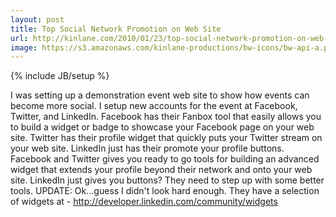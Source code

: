 ```yaml
---
layout: post
title: Top Social Network Promotion on Web Site
url: http://kinlane.com/2010/01/23/top-social-network-promotion-on-web-site/
image: https://s3.amazonaws.com/kinlane-productions/bw-icons/bw-api-a.png
---
```

{% include JB/setup %}
I was setting up a demonstration event web site to show how events can become more social. I setup new accounts for the event at Facebook, Twitter, and LinkedIn.
Facebook has their Fanbox tool that easily allows you to build a widget or badge to showcase your Facebook page on your web site.
Twitter has their profile widget that quickly puts your Twitter stream on your web site.
LinkedIn just has their promote your profile buttons.
Facebook and Twitter gives you ready to go tools for building an advanced widget that extends your profile beyond their network and onto your web site. LinkedIn just gives you buttons? They need to step up with some better tools.
UPDATE: Ok...guess I didn't look hard enough. They have a selection of widgets at - http://developer.linkedin.com/community/widgets
